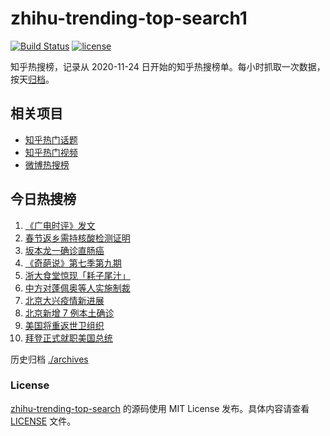 # zhihu-trending-top-search1

[![Build Status](https://github.com/justjavac/zhihu-trending-top-search/workflows/ci/badge.svg?branch=main)](https://github.com/justjavac/zhihu-trending-top-search/actions)
[![license](https://img.shields.io/github/license/justjavac/zhihu-trending-top-search)](https://github.com/justjavac/zhihu-trending-top-search/blob/main/LICENSE)

知乎热搜榜，记录从 2020-11-24 日开始的知乎热搜榜单。每小时抓取一次数据，按天[归档](./archives)。

## 相关项目

- [知乎热门话题](https://github.com/justjavac/zhihu-trending-hot-questions)
- [知乎热门视频](https://github.com/justjavac/zhihu-trending-hot-video)
- [微博热搜榜](https://github.com/justjavac/weibo-trending-hot-search)

## 今日热搜榜

<!-- BEGIN -->
<!-- 最后更新时间 Fri Jan 22 2021 01:10:14 GMT+0800 (CST) -->
1. [《广电时评》发文](https://www.zhihu.com/search?q=广电封杀郑爽)
1. [春节返乡需持核酸检测证明](https://www.zhihu.com/search?q=春节返乡)
1. [坂本龙一确诊直肠癌](https://www.zhihu.com/search?q=坂本龙一)
1. [《奇葩说》第七季第九期](https://www.zhihu.com/search?q=奇葩说)
1. [浙大食堂惊现「耗子尾汁」](https://www.zhihu.com/search?q=浙大食堂)
1. [中方对蓬佩奥等人实施制裁](https://www.zhihu.com/search?q=制裁蓬佩奥)
1. [北京大兴疫情新进展](https://www.zhihu.com/search?q=大兴疫情)
1. [北京新增 7 例本土确诊](https://www.zhihu.com/search?q=大兴疫情)
1. [美国将重返世卫组织](https://www.zhihu.com/search?q=美国重返世卫组织)
1. [拜登正式就职美国总统](https://www.zhihu.com/search?q=拜登就职美国总统)
<!-- END -->

历史归档 [./archives](./archives)

### License

[zhihu-trending-top-search](https://github.com/justjavac/zhihu-trending-top-search) 的源码使用 MIT License 发布。具体内容请查看 [LICENSE](./LICENSE) 文件。
